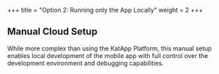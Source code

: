 +++
title = "Option 2: Running only the App Locally"
weight = 2
+++

## Manual Cloud Setup

While more complex than using the KatApp Platform, this manual setup enables local development of the mobile app with full control over the development environment and debugging capabilities.
